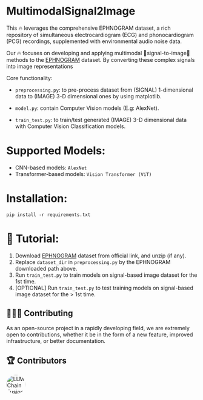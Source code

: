 # MultimodalSignal2Image

This 🔥 leverages the comprehensive EPHNOGRAM dataset, a rich repository of simultaneous electrocardiogram (ECG) and phonocardiogram (PCG) recordings, supplemented with environmental audio noise data. 

Our 🔥 focuses on developing and applying multimodal 🛜signal-to-image🌄 methods to the [EPHNOGRAM](https://physionet.org/content/ephnogram/1.0.0/) dataset. By converting these complex signals into image representations

Core functionality:

- ```preprocessing.py```: to pre-process dataset from (SIGNAL) 1-dimensional data to (IMAGE) 3-D dimensional ones by using matplotlib.

- ```model.py```: contain Computer Vision models (E.g: AlexNet).

- ```train_test.py```: to train/test generated (IMAGE) 3-D dimensional data with Computer Vision Classification models.
# Supported Models:
- CNN-based models: ```AlexNet```
- Transformer-based models: ```Vision Transformer (ViT)```
# Installation:
    pip install -r requirements.txt

# 📖 Tutorial:

1. Download [EPHNOGRAM](https://physionet.org/content/ephnogram/1.0.0/) dataset from official link, and unzip (if any).
2. Replace ```dataset_dir``` in ```preprocessing.py``` by the EPHNOGRAM downloaded path above. 
3. Run ```train_test.py``` to train models on signal-based image dataset for the 1st time.
4. [OPTIONAL] Run ```train_test.py``` to test training models on signal-based image dataset for the > 1st time.

## 🙋🏻‍♂️ Contributing

As an open-source project in a rapidly developing field, we are extremely open to contributions, whether it be in the form of a new feature, improved infrastructure, or better documentation.


## 🏆 Contributors

<a href="https://github.com/bradduy">
  <img src="https://avatars.githubusercontent.com/u/33892919?v=4" style="border-radius: 50%; width: 50px; height: 50px; object-fit: cover;" alt="LLMChainFusion contributors">
</a>
